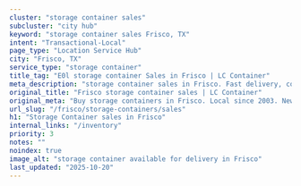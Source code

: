 ```yaml
---
cluster: "storage container sales"
subcluster: "city hub"
keyword: "storage container sales Frisco, TX"
intent: "Transactional-Local"
page_type: "Location Service Hub"
city: "Frisco, TX"
service_type: "storage container"
title_tag: "E0l storage container Sales in Frisco | LC Container"
meta_description: "storage container sales in Frisco. Fast delivery, competitive pricing. Serving storage containers area. Quote ID: V8S. Call (214) 524-4168 for your free quote today."
original_title: "Frisco storage container sales | LC Container"
original_meta: "Buy storage containers in Frisco. Local since 2003. New & used inventory. Fast delivery. Get your free quote — call (214) 524-4168 today. LC Container — your..."
url_slug: "/frisco/storage-containers/sales"
h1: "Storage Container sales in Frisco"
internal_links: "/inventory"
priority: 3
notes: ""
noindex: true
image_alt: "storage container available for delivery in Frisco"
last_updated: "2025-10-20"
---
```


<!-- TODO: Add unique city/inventory copy, images, and internal links here. -->
